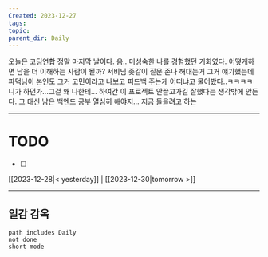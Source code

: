 ```yaml
---
Created: 2023-12-27
tags: 
topic: 
parent_dir: Daily
---
```

오늘은 코딩연합 정말 마지막 날이다. 음.. 미성숙한 나를 경험했던 기회였다. 어떻게하면 남을 더 이해하는 사람이 될까? 
서비님 좆같이 질문 존나 해대는거 그거 얘기했는데 파덕님이 본인도 그거 고민이라고 나보고 피드백 주는게 어떠냐고 물어봤다..ㅋㅋㅋㅋ 니가 하던가...그걸 왜 나한테... 하여간 이 프로젝트 안끌고가길 잘했다는 생각밖에 안든다. 그 대신 남은 백엔드 공부 열심히 해야지...
지금 들을려고 하는 

----
# TODO
- [ ] 
  
[[2023-12-28|< yesterday]] | [[2023-12-30|tomorrow >]]  
  
---  
## 일감 감옥  
```tasks  
path includes Daily  
not done  
short mode  
```